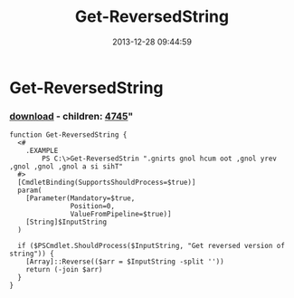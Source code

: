 ﻿---
pid:            4744
parent:         0
children:       4745
poster:         greg zakharov
title:          Get-ReversedString
date:           2013-12-28 09:44:59
format:         posh
---

# Get-ReversedString

### [download](4744.ps1) - children: [4745](4745.md)"



```posh
function Get-ReversedString {
  <#
    .EXAMPLE
        PS C:\>Get-ReversedStrin ".gnirts gnol hcum oot ,gnol yrev ,gnol ,gnol ,gnol a si sihT"
  #>
  [CmdletBinding(SupportsShouldProcess=$true)]
  param(
    [Parameter(Mandatory=$true,
               Position=0,
               ValueFromPipeline=$true)]
    [String]$InputString
  )
  
  if ($PSCmdlet.ShouldProcess($InputString, "Get reversed version of string")) {
    [Array]::Reverse(($arr = $InputString -split ''))
    return (-join $arr)
  }
}
```
